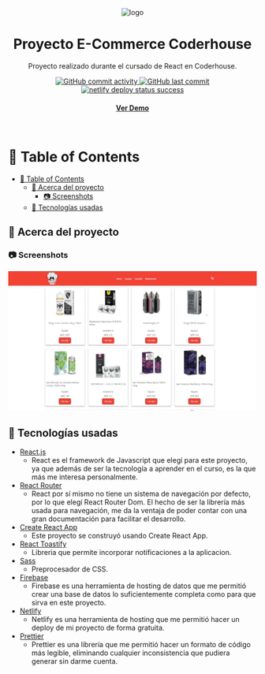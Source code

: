 <div align="center">
  <img src="https://www.greatplacetowork.com.ar/images/coderhouse-logo.png" alt="logo" width="400" />
  <h1>Proyecto E-Commerce Coderhouse</h1>
  <p>
    Proyecto realizado durante el cursado de React en Coderhouse.
  </p>
<!-- Badges -->
<p>
  <a href="https://github.com/Lautaro-Reina/appreact_LautaroReina/commits">
    <img alt="GitHub commit activity" src="https://img.shields.io/github/commit-activity/y/Lautaro-Reina/appreact_LautaroReina">
  </a>
  <a href="https://github.com/Lautaro-Reina/appreact_LautaroReina/commits">
    <img alt="GitHub last commit" src="https://img.shields.io/github/last-commit/Lautaro-Reina/appreact_LautaroReina" /> 
  </a>
  </a>
  <a href="https://app-vapeshop.netlify.app/">
    <img src="https://api.netlify.com/api/v1/badges/b00b85d3-436e-47bc-86f7-5ec0e5cf4880/deploy-status" alt="netlify deploy status success" />
  </a>
  
  
</p>
<h4>
    <a href="https://app-vapeshop.netlify.app/">Ver Demo</a>
  </h4>
</div>

<br />

<!-- Table of Contents -->

# :notebook_with_decorative_cover: Table of Contents

- [:notebook_with_decorative_cover: Table of Contents](#notebook_with_decorative_cover-table-of-contents)
  - [:star2: Acerca del proyecto](#star2-acerca-del-proyecto)
    - [:camera: Screenshots](#camera-screenshots)
  - [:space_invader: Tecnologías usadas](#space_invader-tecnologías-usadas)
<!-- About the Project -->

## :star2: Acerca del proyecto

<!-- Screenshots -->

### :camera: Screenshots

<div align="center"> 
  <img src="./src/assets/vape.gif" alt="Demo gif" />
</div>

<!-- TechStack -->

## :space_invader: Tecnologías usadas

* [React.js](https://reactjs.org/)
  * React es el framework de Javascript que elegí para este proyecto, ya que además de ser la tecnología a aprender en el curso, es la que más me interesa personalmente.
* [React Router](https://reactrouter.com/)
  * React por sí mismo no tiene un sistema de navegación por defecto, por lo que elegí React Router Dom. El hecho de ser la librería más usada para navegación, me da la ventaja de poder contar con una gran documentación para facilitar el desarrollo.
* [Create React App](https://create-react-app.dev/)
  * Este proyecto se construyó usando Create React App.
* [React Toastify](https://www.npmjs.com/package/react-toastify)
  * Libreria que permite incorporar notificaciones a la aplicacion.
* [Sass](https://sass-lang.com/)
  * Preprocesador de CSS.
* [Firebase](https://firebase.google.com/)
  * Firebase es una herramienta de hosting de datos que me permitió crear una base de datos lo suficientemente completa como para que sirva en este proyecto.
* [Netlify](https://www.netlify.com/)
  * Netlify es una herramienta de hosting que me permitió hacer un deploy de mi proyecto de forma gratuita.
* [Prettier](https://prettier.io/)
  * Prettier es una librería que me permitió hacer un formato de código más legible, eliminando cualquier inconsistencia que pudiera generar sin darme cuenta.
